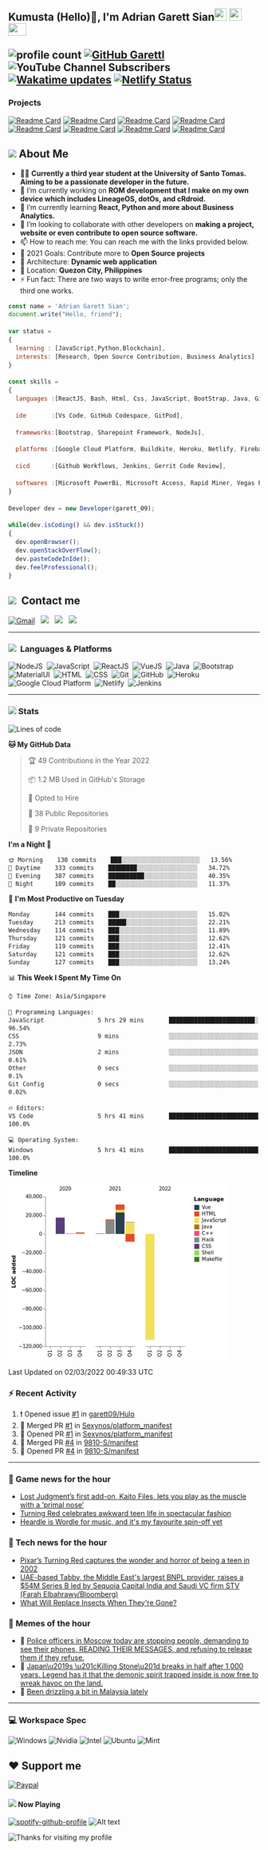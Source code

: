 <h2> Kumusta (Hello)🙏, I'm Adrian Garett Sian<img src="https://cultofthepartyparrot.com/parrots/hd/githubparrot.gif" width="25" height="25"/>
    <img src="https://cultofthepartyparrot.com/flags/hd/iranparrot.gif" width="25" height="25"/>
    <img src="https://cultofthepartyparrot.com/parrots/asyncparrot.gif" width="36" height="25"/>
 

![profile count](https://komarev.com/ghpvc/?username=garett09&color=red) 
[![GitHub Garettl](https://img.shields.io/github/followers/garett09?label=follow&style=social)](https://github.com/garett09) 
![YouTube Channel Subscribers](https://img.shields.io/youtube/channel/subscribers/UChAoCAh1jVTaMz0Sc61X5Xw?style=social) 
[![Wakatime updates](https://github.com/garett09/garett09/actions/workflows/update-commits.yml/badge.svg?branch=main)](https://github.com/garett09/garett09/actions/workflows/update-commits.yml) 
[![Netlify Status](https://api.netlify.com/api/v1/badges/62999bf4-98d2-4882-a325-da266023bf2b/deploy-status)](https://app.netlify.com/sites/cocky-mccarthy-7a67fb/deploys)
&nbsp;
    
### Projects
[![Readme Card](https://github-readme-stats.vercel.app/api/pin/?username=garett09&repo=tapos-na-ba-ang-covid-ph&show_owner=true)](https://github.com/garett09/tapos-na-ba-ang-covid-ph)
[![Readme Card](https://github-readme-stats.vercel.app/api/pin/?username=garett09&repo=project-COVID&show_owner=true)](https://github.com/garett09/project-COVID)
[![Readme Card](https://github-readme-stats.vercel.app/api/pin/?username=garett09&repo=afk-hotel&show_owner=true)](https://github.com/garett09/afk-hotel)
[![Readme Card](https://github-readme-stats.vercel.app/api/pin/?username=garett09&repo=garett09&show_owner=true)](https://github.com/garett09/garett09)
[![Readme Card](https://github-readme-stats.vercel.app/api/pin/?username=garett09&repo=myhub&show_owner=true)](https://github.com/garett09/myhub)
[![Readme Card](https://github-readme-stats.vercel.app/api/pin/?username=garett09&repo=techfolio&show_owner=true)](https://github.com/garett09/techfolio)
[![Readme Card](https://github-readme-stats.vercel.app/api/pin/?username=garett09&repo=android_device_samsung_universal9810-common&show_owner=true)](https://github.com/Sexynos/android_device_samsung_universal9810-common)
[![Readme Card](https://github-readme-stats.vercel.app/api/pin/?username=garett09&repo=iesu-artisan&show_owner=true)](https://github.com/garett09/Iesu-artisan)


    
## <img src="https://media.giphy.com/media/fTsZNbPQxJWtor2LXE/giphy.gif"  width="30">&nbsp;About Me
-   👩‍💻  **Currently a third year student at the University of Santo Tomas. Aiming to be a passionate developer in the future.**
-   🔭  I’m currently working on  **ROM development that I make on my own device which includes LineageOS, dotOs, and cRdroid.**
-   🌱  I’m currently learning **React, Python and more about Business Analytics.**
-   👯  I’m looking to collaborate with other developers on **making a project, website or even contribute to open source software.**
-   📫  How to reach me: You can reach me with the links provided below. 
-   🥅  2021 Goals: Contribute more to **Open Source projects**
-   👷  Architecture: **Dynamic web application**
-   📍   Location: **Quezon City, Philippines** 
-   ⚡  Fun fact: There are two ways to write error-free programs; only the third one works.

```javascript
const name = 'Adrian Garett Sian';
document.write("Hello, friend");

var status = 
{ 
  learning : [JavaScript,Python,Blockchain],
  interests: [Research, Open Source Contribution, Business Analytics]
}

const skills = 
{
  languages :[ReactJS, Bash, Html, Css, JavaScript, BootStrap, Java, Git, Markdown, VueJS, Material Ui],
  
  ide       :[Vs Code, GitHub Codespace, GitPod],
  
  frameworks:[Bootstrap, Sharepoint Framework, NodeJs],
  
  platforms :[Google Cloud Platform, Buildkite, Heroku, Netlify, Firebase, Cloudflare],
  
  cicd      :[Github Workflows, Jenkins, Gerrit Code Review],

  softwares :[Microsoft PowerBi, Microsoft Access, Rapid Miner, Vegas Pro]
}

Developer dev = new Developer(garett_09);

while(dev.isCoding() && dev.isStuck())  
{
  dev.openBrowser();
  dev.openStackOverFlow();
  dev.pasteCodeInIde();
  dev.feelProfessional();
}
```

## <img src="https://media.giphy.com/media/c5vDr1rkcbcrBwG9SX/giphy.gif" width="30">&nbsp; Contact me

<a href="mailto:adriansian@gmail.com"><img alt="Gmail" src="https://img.shields.io/badge/Gmail-D14836?style=for-the-badge&logo=gmail&logoColor=white" /></a> &nbsp;
<a href="https://instagram.com/adriansian"><img src="https://img.shields.io/badge/@adriansian_-E4405F?style=for-the-badge&logo=instagram&logoColor=white"/></a> &nbsp;
<a href="https://t.me/garett_09"><img src="https://img.shields.io/badge/@garett_09_-2CA5E0?style=for-the-badge&logo=telegram&logoColor=white"/></a> &nbsp;
<a href="https://www.linkedin.com/in/adrian-garett-sian-766775159/"><img src="https://img.shields.io/badge/-Adrian%20Garett%20Sian-blue?style=flat-square&logo=Linkedin&logoColor=white&link=https://www.linkedin.com/in/adrian-garett-sian-766775159/"/></a> &nbsp;

---

###  <img src="https://media.giphy.com/media/WUlplcMpOCEmTGBtBW/giphy.gif" width="30"> &nbsp;Languages & Platforms

![NodeJS](https://img.shields.io/badge/Node.js-43853D?style=for-the-badge&logo=node.js&logoColor=white)&nbsp;
![JavaScript](https://img.shields.io/badge/JavaScript-F7DF1E?style=for-the-badge&logo=javascript&logoColor=black)&nbsp;
![ReactJS](https://img.shields.io/badge/React.js-20232A?style=for-the-badge&logo=react&logoColor=61DAFB)&nbsp;
![VueJS](https://img.shields.io/badge/Vue.js-35495E?style=for-the-badge&logo=vuedotjs&logoColor=4FC08D)&nbsp;
![Java](https://img.shields.io/badge/Java-ED8B00?style=for-the-badge&logo=java&logoColor=white)&nbsp;
![Bootstrap](https://img.shields.io/badge/Bootstrap-563D7C?style=for-the-badge&logo=bootstrap&logoColor=white)&nbsp;
![MaterialUI](https://img.shields.io/badge/Material--UI-0081CB?style=for-the-badge&logo=material-ui&logoColor=white)&nbsp;
![HTML](https://img.shields.io/badge/HTML-E34F26?style=for-the-badge&logo=html5&logoColor=white)&nbsp;
![CSS](https://img.shields.io/badge/CSS-1572B6?style=for-the-badge&logo=css&logoColor=white)&nbsp;
![Git](https://img.shields.io/badge/git-%23F05033.svg?style=for-the-badge&logo=git&logoColor=white)&nbsp;
![GitHub](https://img.shields.io/badge/GitHub-100000?style=for-the-badge&logo=github&logoColor=white)&nbsp;
![Heroku](https://img.shields.io/badge/Heroku-430098?style=for-the-badge&logo=heroku&logoColor=white)&nbsp;
![Google Cloud Platform](https://img.shields.io/badge/Google_Cloud-4285F4?style=for-the-badge&logo=google-cloud&logoColor=white)&nbsp;
![Netlify](https://img.shields.io/badge/Netlify-00C7B7?style=for-the-badge&logo=netlify&logoColor=white)&nbsp;
![Jenkins](https://img.shields.io/badge/Jenkins-D24939?style=for-the-badge&logo=Jenkins&logoColor=white)&nbsp;
    	

---

### <img src="https://media.giphy.com/media/l378c04F2fjeZ7vH2/giphy.gif" width="30">&nbsp;Stats


<!--START_SECTION:waka-->
![Lines of code](https://img.shields.io/badge/From%20Hello%20World%20I%27ve%20Written--44%20Thousand%20lines%20of%20code-blue)

**🐱 My GitHub Data** 

> 🏆 49 Contributions in the Year 2022
 > 
> 📦 1.2 MB Used in GitHub's Storage 
 > 
> 💼 Opted to Hire
 > 
> 📜 38 Public Repositories 
 > 
> 🔑 9 Private Repositories  
 > 
**I'm a Night 🦉** 

```text
🌞 Morning    130 commits    ███░░░░░░░░░░░░░░░░░░░░░░   13.56% 
🌆 Daytime    333 commits    ████████░░░░░░░░░░░░░░░░░   34.72% 
🌃 Evening    387 commits    ██████████░░░░░░░░░░░░░░░   40.35% 
🌙 Night      109 commits    ██░░░░░░░░░░░░░░░░░░░░░░░   11.37%

```
📅 **I'm Most Productive on Tuesday** 

```text
Monday       144 commits    ███░░░░░░░░░░░░░░░░░░░░░░   15.02% 
Tuesday      213 commits    █████░░░░░░░░░░░░░░░░░░░░   22.21% 
Wednesday    114 commits    ███░░░░░░░░░░░░░░░░░░░░░░   11.89% 
Thursday     121 commits    ███░░░░░░░░░░░░░░░░░░░░░░   12.62% 
Friday       119 commits    ███░░░░░░░░░░░░░░░░░░░░░░   12.41% 
Saturday     121 commits    ███░░░░░░░░░░░░░░░░░░░░░░   12.62% 
Sunday       127 commits    ███░░░░░░░░░░░░░░░░░░░░░░   13.24%

```


📊 **This Week I Spent My Time On** 

```text
⌚︎ Time Zone: Asia/Singapore

💬 Programming Languages: 
JavaScript               5 hrs 29 mins       ████████████████████████░   96.54% 
CSS                      9 mins              ░░░░░░░░░░░░░░░░░░░░░░░░░   2.73% 
JSON                     2 mins              ░░░░░░░░░░░░░░░░░░░░░░░░░   0.61% 
Other                    0 secs              ░░░░░░░░░░░░░░░░░░░░░░░░░   0.1% 
Git Config               0 secs              ░░░░░░░░░░░░░░░░░░░░░░░░░   0.02%

🔥 Editors: 
VS Code                  5 hrs 41 mins       █████████████████████████   100.0%

💻 Operating System: 
Windows                  5 hrs 41 mins       █████████████████████████   100.0%

```

**Timeline**

![Chart not found](https://raw.githubusercontent.com/garett09/garett09/main/charts/bar_graph.png) 


 Last Updated on 02/03/2022 00:49:33 UTC
<!--END_SECTION:waka-->

### :zap: Recent Activity

<!--START_SECTION:activity-->
1. ❗️ Opened issue [#1](https://github.com/garett09/Hulo/issues/1) in [garett09/Hulo](https://github.com/garett09/Hulo)
2. 🎉 Merged PR [#1](https://github.com/Sexynos/platform_manifest/pull/1) in [Sexynos/platform_manifest](https://github.com/Sexynos/platform_manifest)
3. 💪 Opened PR [#1](https://github.com/Sexynos/platform_manifest/pull/1) in [Sexynos/platform_manifest](https://github.com/Sexynos/platform_manifest)
4. 🎉 Merged PR [#4](https://github.com/9810-S/manifest/pull/4) in [9810-S/manifest](https://github.com/9810-S/manifest)
5. 💪 Opened PR [#4](https://github.com/9810-S/manifest/pull/4) in [9810-S/manifest](https://github.com/9810-S/manifest)
<!--END_SECTION:activity-->

---

### 📣 Game news for the hour

<!-- GAME:START -->
 - [Lost Judgment’s first add-on, Kaito Files, lets you play as the muscle with a ‘primal nose’](https://www.polygon.com/22962176/lost-judgment-dlc-kaito-files-release-date-price)
 - [Turning Red celebrates awkward teen life in spectacular fashion](https://www.polygon.com/reviews/22962242/turning-red-review-pixar-disney-plus)
 - [Heardle is Wordle for music, and it&#39;s my favourite spin-off yet](https://www.pcgamer.com/heardle-is-wordle-for-music-and-its-my-favourite-spin-off-yet)<!-- GAME:END -->

### 📣 Tech news for the hour

<!-- TECH:START -->
 - [Pixar’s Turning Red captures the wonder and horror of being a teen in 2002](https://www.theverge.com/2022/3/7/22961455/turning-red-pixar-review)
 - [UAE-based Tabby, the Middle East&#39;s largest BNPL provider, raises a $54M Series B led by Sequoia Capital India and Saudi VC firm STV &lpar;Farah Elbahrawy/Bloomberg&rpar;](http://www.techmeme.com/220307/p11#a220307p11)
 - [What Will Replace Insects When They&#39;re Gone?](https://www.wired.com/story/insect-crisis-oliver-milman)<!-- TECH:END -->

### 📣 Memes of the hour

<!-- MEMES:START -->
 - 🚖 [Police officers in Moscow today are stopping people, demanding to see their phones, READING THEIR MESSAGES, and refusing to release them if they refuse.](http://9gag.com/gag/aZrnQ4W)
 - 🚯 [Japan\u2019s \u201cKilling Stone\u201d breaks in half after 1,000 years. Legend has it that the demonic spirit trapped inside is now free to wreak havoc on the land.](http://9gag.com/gag/aeg4WP5)
 - 🚯 [Been drizzling a bit in Malaysia lately](http://9gag.com/gag/arnWzD6)<!-- MEMES:END -->

--- 



### 💻 Workspace Spec

![Windows](https://img.shields.io/badge/Windows-11-0078D6?style=for-the-badge&logo=windows&logoColor=white)
![Nvidia](https://img.shields.io/badge/NVIDIA-RTX3070-76B900?style=for-the-badge&logo=nvidia&logoColor=white)
![Intel](https://img.shields.io/badge/Intel-Core_i7_10th-0071C5?style=for-the-badge&logo=intel&logoColor=white)
![Ubuntu](https://img.shields.io/badge/Ubuntu-E95420?style=for-the-badge&logo=ubuntu&logoColor=white)
![Mint](https://img.shields.io/badge/Linux_Mint-87CF3E?style=for-the-badge&logo=linux-mint&logoColor=white)


## ❤ Support me
[![Paypal](https://img.shields.io/badge/PayPal-garett_09?style=for-the-badge&logo=paypal&logoColor=white)](https://paypal.me/garett_09)


#### <img src="https://media.giphy.com/media/vybWlRniCXzZC/giphy.gif" width="30">&nbsp;Now Playing 

 [![spotify-github-profile](https://spotify-github-profile.vercel.app/api/view?uid=garett_09&cover_image=true&theme=default)](https://spotify-github-profile.vercel.app/api/view?uid=garett_09&redirect=true)
![Alt text](https://spotify-recently-played-readme.vercel.app/api?user=garett_09&width=510)

<img height="120" alt="Thanks for visiting my profile" width="100%" src="https://github.com/dibyendu415/dibyendu415/blob/master/marquee.svg" />
